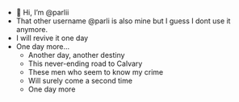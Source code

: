 - 👋 Hi, I’m @parlii
- That other username @parli is also mine but I guess I dont use it anymore.
- I will revive it one day
- One day more...
  - Another day, another destiny
  - This never-ending road to Calvary
  - These men who seem to know my crime
  - Will surely come a second time
  - One day more
